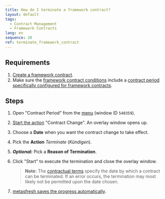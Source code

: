```yaml
---
title: How do I terminate a framework contract?
layout: default
tags:
  - Contract Management
  - Framework Contracts
lang: en
sequence: 20
ref: terminate_framework_contract
---
```


## Requirements
1. [Create a framework contract](Generate_framework_contract).
1. Make sure the [framework contract conditions](Define_contractual_terms_framework_contract) include a [contract period specifically configured for framework contracts](Define_contract_period_framework_contract).

## Steps
1. Open "Contract Period" from the [menu](Menu) (window ID `540359`).
1. [Start the action](StartAction#actions-menu) "Contract Change". An overlay window opens up.
1. Choose a **Date** when you want the contract change to take effect.
1. Pick the **Action** *Terminate* (*Kündigen*).
1. ***Optional:*** Pick a **Reason of Termination**.
1. Click "Start" to execute the termination and close the overlay window.
    >**Note:** The [contractual terms](Define_contractual_terms_framework_contract) specify the date by which a contract can be terminated. If an error occurs, the termination may most likely not be permitted upon the date chosen.

1. [metasfresh saves the progress automatically](Saveindicator).
